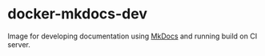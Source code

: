 # docker-mkdocs-dev

Image for developing documentation using [MkDocs](https://github.com/mkdocs/mkdocs) and running build on CI server.
